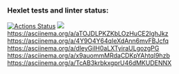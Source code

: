 ### Hexlet tests and linter status:
[![Actions Status](https://github.com/jenka-ej/frontend-project-lvl1/workflows/hexlet-check/badge.svg)](https://github.com/jenka-ej/frontend-project-lvl1/actions)
<a href="https://codeclimate.com/github/codeclimate/codeclimate/maintainability"><img src="https://api.codeclimate.com/v1/badges/a99a88d28ad37a79dbf6/maintainability" /></a>
https://asciinema.org/a/aTOJDLPKZKbLOzHuCE2IghJkz
https://asciinema.org/a/4Y9O4Y64qIeXdAnn6mvFBJcfq
https://asciinema.org/a/dleyGilH0aLXTyiraULgozgPG
https://asciinema.org/a/x9auommMRdaCDKpYAhtqI9hzb
https://asciinema.org/a/TcAB3krbkxgprU46dMKUDENNX
